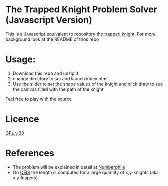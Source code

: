 # The Trapped Knight Problem Solver (Javascript Version)

This is a Javascript equivalent to repository [the trapped knight](https:/github.com/osick/the-trapped-knight).
For more background look at the README of thos repo

# Usage: 
  1. Download this repo and unzip it
  2. change directory to src and launch index.html
  3. Use the slider to set the shape values of the knight and click draw to see the camvas filled with the path of the knight

Feel free to play with the source

# Licence

  [GPL v.30](./LICENCE)

# References
  * The problem will be explained in detail at [Numberphile](https://www.youtube.com/watch?v=RGQe8waGJ4w)
  * On [OEIS](https://oeis.org/A323472) the length is computed for a large quantity of x,y-knights (aka x,y-leapers) 

